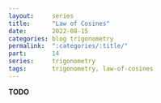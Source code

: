 ```yaml
---
layout:     series
title:      "Law of Cosines"
date:       2022-08-15
categories: blog trigonometry
permalink:  ":categories/:title/"
part:       14
series:     trigonometry
tags:       trigonometry, law-of-cosines
---
```


**TODO**